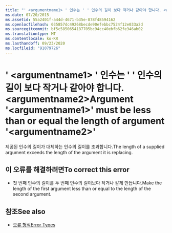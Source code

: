 ```yaml
---
title: "' <argumentname1> ' 인수는 ' ' 인수의 길이 보다 작거나 같아야 합니다. <argumentname2>"
ms.date: 07/20/2015
ms.assetid: 55a2401f-a44d-4671-b35e-878f48594162
ms.openlocfilehash: 035857dc49268becde90efebbc7524f12e033a2d
ms.sourcegitcommit: bf5c5850654187705bc94cc40ebfb62fe346ab02
ms.translationtype: MT
ms.contentlocale: ko-KR
ms.lasthandoff: 09/23/2020
ms.locfileid: "91079726"
---
```

# <a name="argument-argumentname1-must-be-less-than-or-equal-the-length-of-argument-argumentname2"></a><span data-ttu-id="17385-102">' \<argumentname1> ' 인수는 ' ' 인수의 길이 보다 작거나 같아야 합니다. \<argumentname2></span><span class="sxs-lookup"><span data-stu-id="17385-102">Argument '\<argumentname1>' must be less than or equal the length of argument '\<argumentname2>'</span></span>

<span data-ttu-id="17385-103">제공된 인수의 길이가 대체하는 인수의 길이를 초과합니다.</span><span class="sxs-lookup"><span data-stu-id="17385-103">The length of a supplied argument exceeds the length of the argument it is replacing.</span></span>  
  
## <a name="to-correct-this-error"></a><span data-ttu-id="17385-104">이 오류를 해결하려면</span><span class="sxs-lookup"><span data-stu-id="17385-104">To correct this error</span></span>  
  
- <span data-ttu-id="17385-105">첫 번째 인수의 길이를 두 번째 인수의 길이보다 작거나 같게 만듭니다.</span><span class="sxs-lookup"><span data-stu-id="17385-105">Make the length of the first argument less than or equal to the length of the second argument.</span></span>  
  
## <a name="see-also"></a><span data-ttu-id="17385-106">참조</span><span class="sxs-lookup"><span data-stu-id="17385-106">See also</span></span>

- [<span data-ttu-id="17385-107">오류 형식</span><span class="sxs-lookup"><span data-stu-id="17385-107">Error Types</span></span>](../programming-guide/language-features/error-types.md)
